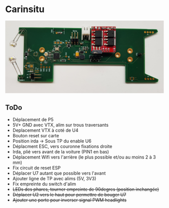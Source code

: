 Carinsitu
=========

![First Prototype](doc/pcb-with-components.jpg)

ToDo
----

 - Déplacement de P5
 - 5V+ GND avec VTX, alim sur trous traversants
 - Deplacement VTX à coté de U4
 - Bouton reset sur carte
 - Position irda -> Sous TP du enable U6
 - Déplacment ESC, vers couronne fixations droite
 - Irda, plié vers avant de la voiture (PIN1 en bas)
 - Déplacement Wifi vers l'arrière (le plus possible et/ou au moins 2 à 3 mm)
 - Fix circuit de reset ESP
 - Déplacer U7 autant que possible vers l'avant
 - Ajouter ligne de TP avec alims (5V, 3V3)
 - Fix empreinte du switch d'alim
 - ~~LEDs des phares, tourner empreinte de 90degres (position inchangée)~~
 - ~~Déplacer U2 vers le haut pour permettre de bouger U7~~
 - ~~Ajouter une porte pour inverser signal PWM headlights~~
